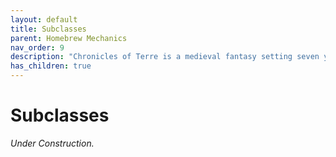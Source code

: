 ```yaml
---
layout: default
title: Subclasses
parent: Homebrew Mechanics
nav_order: 9
description: "Chronicles of Terre is a medieval fantasy setting seven years in the writing, currently for dungeons & dragons 5th edition."
has_children: true
---
```


# Subclasses

*Under Construction.*